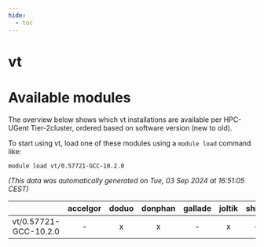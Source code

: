 ```yaml
---
hide:
  - toc
---
```


vt
==

# Available modules


The overview below shows which vt installations are available per HPC-UGent Tier-2cluster, ordered based on software version (new to old).

To start using vt, load one of these modules using a `module load` command like:

```shell
module load vt/0.57721-GCC-10.2.0
```

*(This data was automatically generated on Tue, 03 Sep 2024 at 16:51:05 CEST)*  

| |accelgor|doduo|donphan|gallade|joltik|shinx|skitty|
| :---: | :---: | :---: | :---: | :---: | :---: | :---: | :---: |
|vt/0.57721-GCC-10.2.0|-|x|x|-|x|-|-|
